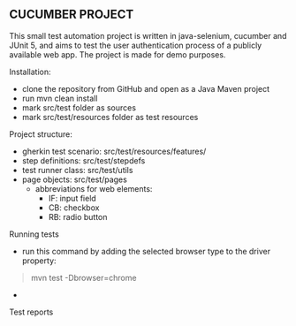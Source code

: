 CUCUMBER PROJECT
------------------------------

<p>This small test automation project is written in java-selenium, cucumber and JUnit 5, 
and aims to test the user authentication process of a publicly available web app.
The project is made for demo purposes.</p>

Installation:
- clone the repository from GitHub and open as a Java Maven project
- run mvn clean install
- mark src/test folder as sources 
- mark src/test/resources folder as test resources

Project structure:
- gherkin test scenario: src/test/resources/features/
- step definitions: src/test/stepdefs
- test runner class: src/test/utils
- page objects: src/test/pages
  - abbreviations for web elements:
       - IF: input field
       - CB: checkbox
       - RB: radio button


Running tests
- run this command by adding the selected browser type to the driver property: 
> mvn test -Dbrowser=chrome
- 

Test reports

